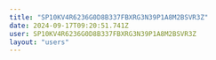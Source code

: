```yaml
---
title: "SP10KV4R6236G0D8B337FBXRG3N39P1A8M2BSVR3Z"
date: 2024-09-17T09:20:51.741Z
user: SP10KV4R6236G0D8B337FBXRG3N39P1A8M2BSVR3Z
layout: "users"
---
```

    
